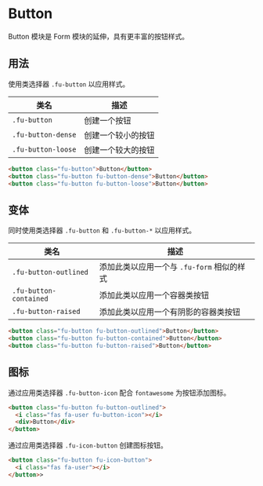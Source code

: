 # Button

Button 模块是 Form 模块的延伸，具有更丰富的按钮样式。

## 用法

使用类选择器 `.fu-button` 以应用样式。

| 类名               | 描述               |
|--------------------|--------------------|
| `.fu-button`       | 创建一个按钮       |
| `.fu-button-dense` | 创建一个较小的按钮 |
| `.fu-button-loose` | 创建一个较大的按钮 |

```html
<button class="fu-button">Button</button>
<button class="fu-button fu-button-dense">Button</button>
<button class="fu-button fu-button-loose">Button</button>
```

## 变体

同时使用类选择器 `.fu-button` 和 `.fu-button-*` 以应用样式。

| 类名                   | 描述                                       |
|------------------------|--------------------------------------------|
| `.fu-button-outlined`  | 添加此类以应用一个与 `.fu-form` 相似的样式 |
| `.fu-button-contained` | 添加此类以应用一个容器类按钮               |
| `.fu-button-raised`    | 添加此类以应用一个有阴影的容器类按钮       |

```html
<button class="fu-button fu-button-outlined">Button</button>
<button class="fu-button fu-button-contained">Button</button>
<button class="fu-button fu-button-raised">Button</button>
```

## 图标

通过应用类选择器 `.fu-button-icon` 配合 `fontawesome` 为按钮添加图标。

```html
<button class="fu-button fu-button-outlined">
  <i class="fas fa-user fu-button-icon"></i>
  <div>Button</div>
</button>
```

通过应用类选择器 `.fu-icon-button` 创建图标按钮。

```html
<button class="fu-button fu-icon-button">
  <i class="fas fa-user"></i>
</button>>
```